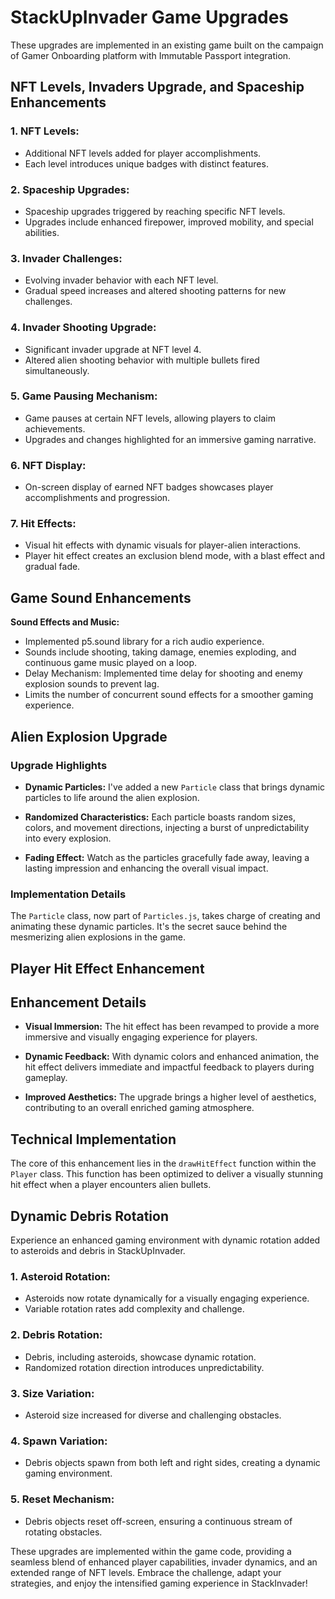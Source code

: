 # StackUpInvader Game Upgrades

These upgrades are implemented in an existing game built on the campaign of Gamer Onboarding platform with Immutable Passport integration.

## NFT Levels, Invaders Upgrade, and Spaceship Enhancements

### 1. **NFT Levels:**

- Additional NFT levels added for player accomplishments.
- Each level introduces unique badges with distinct features.

### 2. **Spaceship Upgrades:**

- Spaceship upgrades triggered by reaching specific NFT levels.
- Upgrades include enhanced firepower, improved mobility, and special abilities.

### 3. **Invader Challenges:**

- Evolving invader behavior with each NFT level.
- Gradual speed increases and altered shooting patterns for new challenges.

### 4. **Invader Shooting Upgrade:**

- Significant invader upgrade at NFT level 4.
- Altered alien shooting behavior with multiple bullets fired simultaneously.

### 5. **Game Pausing Mechanism:**

- Game pauses at certain NFT levels, allowing players to claim achievements.
- Upgrades and changes highlighted for an immersive gaming narrative.

### 6. **NFT Display:**

- On-screen display of earned NFT badges showcases player accomplishments and progression.

### 7. **Hit Effects:**

- Visual hit effects with dynamic visuals for player-alien interactions.
- Player hit effect creates an exclusion blend mode, with a blast effect and gradual fade.

## Game Sound Enhancements

**Sound Effects and Music:**

- Implemented p5.sound library for a rich audio experience.
- Sounds include shooting, taking damage, enemies exploding, and continuous game music played on a loop.
- Delay Mechanism: Implemented time delay for shooting and enemy explosion sounds to prevent lag.
- Limits the number of concurrent sound effects for a smoother gaming experience.

## Alien Explosion Upgrade

### Upgrade Highlights

- **Dynamic Particles:** I've added a new `Particle` class that brings dynamic particles to life around the alien explosion.

- **Randomized Characteristics:** Each particle boasts random sizes, colors, and movement directions, injecting a burst of unpredictability into every explosion.

- **Fading Effect:** Watch as the particles gracefully fade away, leaving a lasting impression and enhancing the overall visual impact.

### Implementation Details

The `Particle` class, now part of `Particles.js`, takes charge of creating and animating these dynamic particles. It's the secret sauce behind the mesmerizing alien explosions in the game.

## Player Hit Effect Enhancement

## Enhancement Details

- **Visual Immersion:** The hit effect has been revamped to provide a more immersive and visually engaging experience for players.

- **Dynamic Feedback:** With dynamic colors and enhanced animation, the hit effect delivers immediate and impactful feedback to players during gameplay.

- **Improved Aesthetics:** The upgrade brings a higher level of aesthetics, contributing to an overall enriched gaming atmosphere.

## Technical Implementation

The core of this enhancement lies in the `drawHitEffect` function within the `Player` class. This function has been optimized to deliver a visually stunning hit effect when a player encounters alien bullets.

## Dynamic Debris Rotation

Experience an enhanced gaming environment with dynamic rotation added to asteroids and debris in StackUpInvader.

### 1. **Asteroid Rotation:**

- Asteroids now rotate dynamically for a visually engaging experience.
- Variable rotation rates add complexity and challenge.

### 2. **Debris Rotation:**

- Debris, including asteroids, showcase dynamic rotation.
- Randomized rotation direction introduces unpredictability.

### 3. **Size Variation:**

- Asteroid size increased for diverse and challenging obstacles.

### 4. **Spawn Variation:**

- Debris objects spawn from both left and right sides, creating a dynamic gaming environment.

### 5. **Reset Mechanism:**

- Debris objects reset off-screen, ensuring a continuous stream of rotating obstacles.

These upgrades are implemented within the game code, providing a seamless blend of enhanced player capabilities, invader dynamics, and an extended range of NFT levels. Embrace the challenge, adapt your strategies, and enjoy the intensified gaming experience in StackInvader!
